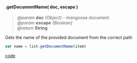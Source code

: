 #### .getDocumentName( doc, escape )
> *@param* **doc** _{Object}_ - mongoose document  
> *@param* **escape** _{Boolean}_    
> _@return_ **String**    

Gets the name of the provided document from the correct path  

```javascript
var name = list.getDocumentName(item)
```

<div class="code-header addGitHubLink" data-file="lib/list/getDocumentName.js"><a href="#" class="loadCode"> code</a></div><pre class=" language-javascript hideCode api"></pre> 
